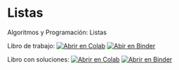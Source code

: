 # Listas
Algoritmos y Programación: Listas

Libro de trabajo: 
[![Abrir en Colab](https://colab.research.google.com/assets/colab-badge.svg)](https://colab.research.google.com/github/jzaldivar/Listas/blob/main/Listas.ipynb)
[![Abir en Binder](https://mybinder.org/badge_logo.svg)](https://mybinder.org/v2/gh/jzaldivar/Listas/HEAD?filepath=Listas.ipynb)

Libro con soluciones: 
[![Abrir en Colab](https://colab.research.google.com/assets/colab-badge.svg)](https://colab.research.google.com/github/jzaldivar/Listas/)
[![Abrir en Binder](https://mybinder.org/badge_logo.svg)](https://mybinder.org/v2/gh/jzaldivar/Listas/HEAD)
